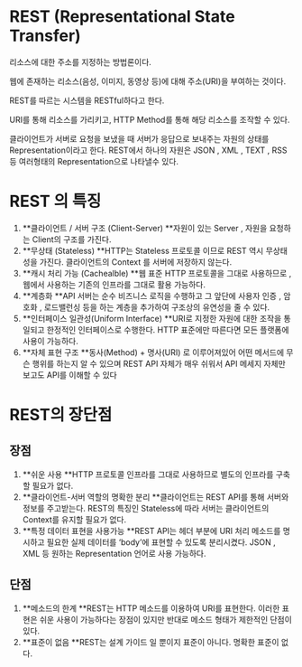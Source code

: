 # REST (Representational State Transfer)

리소스에 대한 주소를 지정하는 방법론이다.

웹에 존재하는 리소스(음성, 이미지, 동영상 등)에 대해 주소(URI)을 부여하는 것이다.

REST를 따르는 시스템을 RESTful하다고 한다.

URI를 통해 리소스를 가리키고, HTTP Method를 통해 해당 리소스를 조작할 수 있다.

클라이언트가 서버로 요청을 보냈을 때 서버가 응답으로 보내주는 자원의 상태를 Representation이라고 한다. REST에서 하나의 자원은 JSON , XML , TEXT , RSS 등 여러형태의 Representation으로 나타낼수 있다.



# REST 의 특징

1. **클라이언트 / 서버 구조 (Client-Server)
   **자원이 있는 Server , 자원을 요청하는 Client의 구조를 가진다.
2. **무상태 (Stateless)
   **HTTP는 Stateless 프로토콜 이므로 REST 역시 무상태성을 가진다. 클라이언트의 Context 를 서버에 저장하지 않는다.
3. **캐시 처리 가능 (Cachealble)
   **웹 표준 HTTP 프로토콜을 그대로 사용하므로 , 웹에서 사용하는 기존의 인프라를 그대로 활용 가능하다.
4. **계층화
   **API 서버는 순수 비즈니스 로직을 수행하고 그 앞단에 사용자 인증 , 암호화 , 로드밸런싱 등을 하는 계층을 추가하여 구조상의 유연성을 줄 수 있다.
5. **인터페이스 일관성(Uniform Interface)
   **URI로 지정한 자원에 대한 조작을 통일되고 한정적인 인터페이스로 수행한다. HTTP 표준에만 따른다면 모든 플랫폼에 사용이 가능하다.
6. **자체 표현 구조
   **동사(Method) + 명사(URI) 로 이루어져있어 어떤 메서드에 무슨 행위를 하는지 알 수 있으며 REST API 자체가 매우 쉬워서 API 메세지 자체만 보고도 API를 이해할 수 있다

# REST의 장단점

## 장점

1. **쉬운 사용
   **HTTP 프로토콜 인프라를 그대로 사용하므로 별도의 인프라를 구축할 필요가 없다.
2. **클라이언트-서버 역할의 명확한 분리
   **클라이언트는 REST API를 통해 서버와 정보를 주고받는다. REST의 특징인 Stateless에 따라 서버는 클라이언트의 Context를 유지할 필요가 없다.
3. **특정 데이터 표현을 사용가능
   **REST API는 헤더 부분에 URI 처리 메소드를 명시하고 필요한 실제 데이터를 ‘body’에 표현할 수 있도록 분리시켰다. JSON , XML 등 원하는 Representation 언어로 사용 가능하다.

## 단점

1. **메소드의 한계
   **REST는 HTTP 메소드를 이용하여 URI를 표현한다. 이러한 표현은 쉬운 사용이 가능하다는 장점이 있지만 반대로 메소드 형태가 제한적인 단점이 있다.
2. **표준이 없음
   **REST는 설계 가이드 일 뿐이지 표준이 아니다. 명확한 표준이 없다.